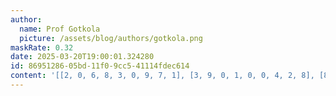 ```yaml
---
author:
  name: Prof Gotkola
  picture: /assets/blog/authors/gotkola.png
maskRate: 0.32
date: 2025-03-20T19:00:01.324280
id: 86951286-05bd-11f0-9cc5-41114fdec614
content: '[[2, 0, 6, 8, 3, 0, 9, 7, 1], [3, 9, 0, 1, 0, 0, 4, 2, 8], [8, 4, 1, 2, 9, 7, 0, 6, 5], [7, 0, 5, 9, 4, 0, 1, 0, 6], [9, 0, 2, 6, 7, 1, 0, 3, 4], [0, 0, 0, 3, 5, 0, 0, 0, 0], [5, 6, 9, 4, 0, 0, 2, 1, 7], [4, 2, 3, 7, 1, 0, 8, 5, 9], [1, 7, 0, 0, 0, 9, 6, 4, 0]]'
---
```

